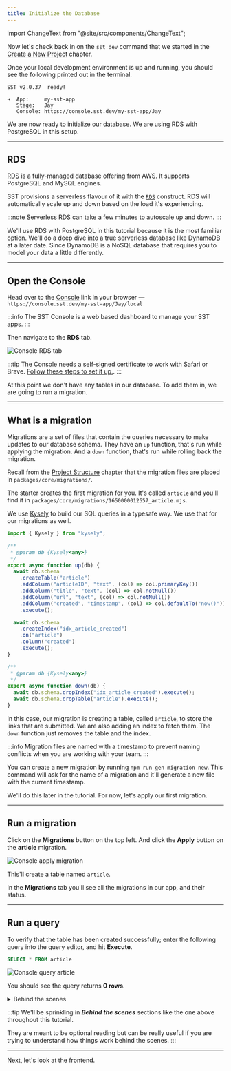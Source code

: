 ```yaml
---
title: Initialize the Database
---
```


import ChangeText from "@site/src/components/ChangeText";

Now let's check back in on the `sst dev` command that we started in the [Create a New Project](create-a-new-project.md) chapter.

Once your local development environment is up and running, you should see the following printed out in the terminal.

```
SST v2.0.37  ready!

➜  App:     my-sst-app
   Stage:   Jay
   Console: https://console.sst.dev/my-sst-app/Jay
```

We are now ready to initialize our database. We are using RDS with PostgreSQL in this setup.

---

## RDS

[RDS](https://docs.aws.amazon.com/AmazonRDS/latest/AuroraUserGuide/aurora-serverless.html) is a fully-managed database offering from AWS. It supports PostgreSQL and MySQL engines.

SST provisions a serverless flavour of it with the [`RDS`](../constructs/RDS.md) construct. RDS will automatically scale up and down based on the load it's experiencing.

:::note
Serverless RDS can take a few minutes to autoscale up and down.
:::

We'll use RDS with PostgreSQL in this tutorial because it is the most familiar option. We'll do a deep dive into a true serverless database like [DynamoDB](https://aws.amazon.com/dynamodb/) at a later date. Since DynamoDB is a NoSQL database that requires you to model your data a little differently.

---

## Open the Console

<ChangeText>

Head over to the [Console](../console.md) link in your browser — `https://console.sst.dev/my-sst-app/Jay/local`

</ChangeText>

:::info
The SST Console is a web based dashboard to manage your SST apps.
:::

<ChangeText>

Then navigate to the **RDS** tab.

</ChangeText>

![Console RDS tab](/img/initialize-database/console-rds-tab.png)

:::tip
The Console needs a self-signed certificate to work with Safari or Brave. [Follow these steps to set it up.](../console.md#safari-and-brave).
:::

At this point we don't have any tables in our database. To add them in, we are going to run a migration.

---

## What is a migration

Migrations are a set of files that contain the queries necessary to make updates to our database schema. They have an `up` function, that's run while applying the migration. And a `down` function, that's run while rolling back the migration.

Recall from the [Project Structure](project-structure.md) chapter that the migration files are placed in `packages/core/migrations/`.

The starter creates the first migration for you. It's called `article` and you'll find it in `packages/core/migrations/1650000012557_article.mjs`.

We use [Kysely](https://koskimas.github.io/kysely/) to build our SQL queries in a typesafe way. We use that for our migrations as well.

```js title="packages/core/migrations/1650000012557_article.mjs"
import { Kysely } from "kysely";

/**
 * @param db {Kysely<any>}
 */
export async function up(db) {
  await db.schema
    .createTable("article")
    .addColumn("articleID", "text", (col) => col.primaryKey())
    .addColumn("title", "text", (col) => col.notNull())
    .addColumn("url", "text", (col) => col.notNull())
    .addColumn("created", "timestamp", (col) => col.defaultTo("now()"))
    .execute();

  await db.schema
    .createIndex("idx_article_created")
    .on("article")
    .column("created")
    .execute();
}

/**
 * @param db {Kysely<any>}
 */
export async function down(db) {
  await db.schema.dropIndex("idx_article_created").execute();
  await db.schema.dropTable("article").execute();
}
```

In this case, our migration is creating a table, called `article`, to store the links that are submitted. We are also adding an index to fetch them. The `down` function just removes the table and the index.

:::info
Migration files are named with a timestamp to prevent naming conflicts when you are working with your team.
:::

You can create a new migration by running `npm run gen migration new`. This command will ask for the name of a migration and it'll generate a new file with the current timestamp.

We'll do this later in the tutorial. For now, let's apply our first migration.

---

## Run a migration

<ChangeText>

Click on the **Migrations** button on the top left. And click the **Apply** button on the **article** migration.

</ChangeText>

![Console apply migration](/img/initialize-database/console-apply-migration.png)

This'll create a table named `article`.

In the **Migrations** tab you'll see all the migrations in our app, and their status.

---

## Run a query

To verify that the table has been created successfully; enter the following query into the query editor, and hit **Execute**.

```sql
SELECT * FROM article
```

![Console query article](/img/initialize-database/console-query-article.png)

You should see the query returns **0 rows**.

<details>
<summary>Behind the scenes</summary>

Let's quickly recap what we've done so far:

1. We ran `sst dev` to start the [Live Lambda Dev](../live-lambda-development.md) environment and the [SST Console](../console.md).
2. Deployed the infrastructure for our app to AWS:
   - Including a RDS PostgreSQL database based on `stacks/Database.ts`.
3. We then opened up the Console and ran a migration in `packages/core/migrations/`.
4. It created an `article` table that we'll use to store the links our users will submit.

Finally, to test that everything is working, we queried our database.

</details>

:::tip
We'll be sprinkling in _**Behind the scenes**_ sections like the one above throughout this tutorial.

They are meant to be optional reading but can be really useful if you are trying to understand how things work behind the scenes.
:::

---

Next, let's look at the frontend.
